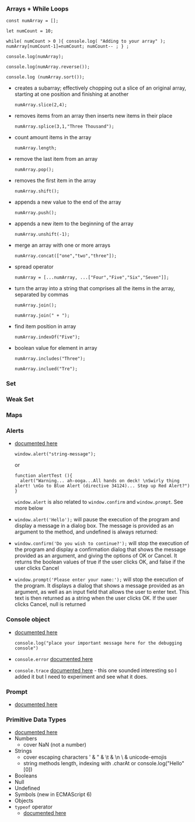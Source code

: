 ### Arrays + While Loops

`const numArray = [];`

`let numCount = 10;`

`while( numCount > 0 ){ console.log( "Adding to your array" ); numArray[numCount-1]=numCount; numCount-- ; } ;`

`console.log(numArray);`

`console.log(numArray.reverse());`

`console.log (numArray.sort());`

- creates a subarray; effectively chopping out a slice of an original array, starting at one position and finishing at another

  `numArray.slice(2,4);`

- removes items from an array then inserts new items in their place

  `numArray.splice(3,1,"Three Thousand");`

- count amount items in the array

  `numArray.length;`

- remove the last item from an array

  `numArray.pop();`

- removes the first item in the array

  `numArray.shift();`

- appends a new value to the end of the array

  `numArray.push();`

- appends a new item to the beginning of the array

  `numArray.unshift(-1);`

- merge an array with one or more arrays

  `numArray.concat(["one","two","three"]);`

- spread operator

  `numArray = [...numArray, ...["Four","Five","Six","Seven"]];`

- turn the array into a string that comprises all the items in the array, separated by commas

  `numArray.join();`

  `numArray.join(" + ");`

- find item position in array

  `numArray.indexOf("Five");`

- boolean value for element in array

  `numArray.includes("Three");`

  `numArray.inclued("Tre");`

### Set

### Weak Set

### Maps

### Alerts
- [documented here](https://developer.mozilla.org/en-US/docs/Web/API/Window/alert)
  
  `window.alert("string-message");` 
  
  or

  ```
  function alertTest (){
    alert("Warning... ah-ooga...All hands on deck! \nSwirly thing alert! \nGo to Blue Alert (directive 34124)... Step up Red Alert?")
  }
  ```

  `window.alert` is also related to `window.confirm` and `window.prompt`. See more below

- `window.alert('Hello');` will pause the execution of the program and display a message in a dialog box. The message is provided as an argument to the method, and undefined is always returned:

- `window.confirm('Do you wish to continue?');` will stop the execution of the program and display a confirmation dialog that shows the message provided as an argument, and giving the options of OK or Cancel. It returns the boolean values of true if the user clicks OK, and false if the user clicks Cancel

- `window.prompt('Please enter your name:');` will stop the execution of the program. It displays a dialog that shows a message provided as an argument, as well as an input field that allows the user to enter text. This text is then returned as a string when the user clicks OK. If the user clicks Cancel, null is returned


### Console object
- [documented here](https://developer.mozilla.org/en-US/docs/Web/API/Console)

  `console.log("place your important message here for the debugging console")`

- `console.error` [documented here](https://developer.mozilla.org/en-US/docs/Web/API/Console/error)
- `console.trace` [documented here](https://developer.mozilla.org/en-US/docs/Web/API/Console/trace) - this one sounded interesting so I added it but I need to experiment and see what it does.

### Prompt
- [documented here](https://developer.mozilla.org/en-US/docs/Web/API/Window/prompt)

### Primitive Data Types
- [documented here](https://developer.mozilla.org/en-US/docs/Web/JavaScript/Data_structures)
- Numbers
  - cover NaN (not a number)
- Strings 
  - cover escaping characters \' & \" & \t & \n \\ & unicode-emojis
  - string methods length, indexing with .charAt or console.log("Hello"[0])
- Booleans
- Null
- Undefined
- Symbols (new in ECMAScript 6)
- Objects
- `typeof` operator
  - [documented here](https://developer.mozilla.org/en-US/docs/Web/JavaScript/Reference/Operators/typeof)
